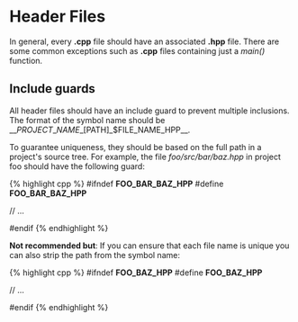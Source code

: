 # Header Files

In general, every **.cpp** file should have an associated **.hpp** file. There are some common exceptions such as **.cpp** files containing just a _main()_ function.

## Include guards

All header files should have an include guard to prevent multiple inclusions. The format of the symbol name should be \_\_$PROJECT\_NAME\_[$PATH]\_$FILE\_NAME\_HPP\_\_.

To guarantee uniqueness, they should be based on the full path in a project's source tree. For example, the file _foo/src/bar/baz.hpp_ in project foo should have the following guard:

{% highlight cpp %}
#ifndef __FOO_BAR_BAZ_HPP__
#define __FOO_BAR_BAZ_HPP__

// ...

#endif
{% endhighlight %}

**Not recommended but**: If you can ensure that each file name is unique you can also strip the path from the symbol name:

{% highlight cpp %}
#ifndef __FOO_BAZ_HPP__
#define __FOO_BAZ_HPP__

// ...

#endif
{% endhighlight %}
